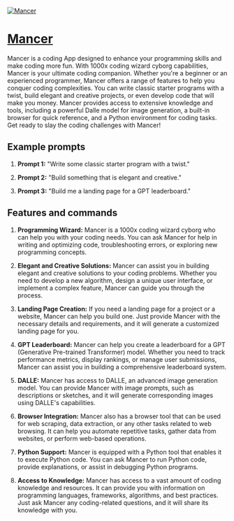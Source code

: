 [![Mancer](https://files.oaiusercontent.com/file-Ju0rPXq4YzE5ZKZsFj06sa1h?se=2123-10-17T04%3A21%3A01Z&sp=r&sv=2021-08-06&sr=b&rscc=max-age%3D31536000%2C%20immutable&rscd=attachment%3B%20filename%3D64fe1f9c-6e20-4b1e-8f2c-adfdc5d292f4.png&sig=ZSKvUerWwLBU49N%2BAnF/3BaBWt/fHuFEhdXWx%2ByDp84%3D)](https://chat.openai.com/g/g-rT3s6V1cf-mancer)

# [Mancer](https://chat.openai.com/g/g-rT3s6V1cf-mancer)

Mancer is a coding App designed to enhance your programming skills and make coding more fun. With 1000x coding wizard cyborg capabilities, Mancer is your ultimate coding companion. Whether you're a beginner or an experienced programmer, Mancer offers a range of features to help you conquer coding complexities. You can write classic starter programs with a twist, build elegant and creative projects, or even develop code that will make you money. Mancer provides access to extensive knowledge and tools, including a powerful Dalle model for image generation, a built-in browser for quick reference, and a Python environment for coding tasks. Get ready to slay the coding challenges with Mancer!

## Example prompts

1. **Prompt 1:** "Write some classic starter program with a twist."

2. **Prompt 2:** "Build something that is elegant and creative."

3. **Prompt 3:** "Build me a landing page for a GPT leaderboard."

## Features and commands

1. **Programming Wizard:** Mancer is a 1000x coding wizard cyborg who can help you with your coding needs. You can ask Mancer for help in writing and optimizing code, troubleshooting errors, or exploring new programming concepts.

2. **Elegant and Creative Solutions:** Mancer can assist you in building elegant and creative solutions to your coding problems. Whether you need to develop a new algorithm, design a unique user interface, or implement a complex feature, Mancer can guide you through the process.

3. **Landing Page Creation:** If you need a landing page for a project or a website, Mancer can help you build one. Just provide Mancer with the necessary details and requirements, and it will generate a customized landing page for you.

4. **GPT Leaderboard:** Mancer can help you create a leaderboard for a GPT (Generative Pre-trained Transformer) model. Whether you need to track performance metrics, display rankings, or manage user submissions, Mancer can assist you in building a comprehensive leaderboard system.

5. **DALLE:** Mancer has access to DALLE, an advanced image generation model. You can provide Mancer with image prompts, such as descriptions or sketches, and it will generate corresponding images using DALLE's capabilities.

6. **Browser Integration:** Mancer also has a browser tool that can be used for web scraping, data extraction, or any other tasks related to web browsing. It can help you automate repetitive tasks, gather data from websites, or perform web-based operations.

7. **Python Support:** Mancer is equipped with a Python tool that enables it to execute Python code. You can ask Mancer to run Python code, provide explanations, or assist in debugging Python programs.

8. **Access to Knowledge:** Mancer has access to a vast amount of coding knowledge and resources. It can provide you with information on programming languages, frameworks, algorithms, and best practices. Just ask Mancer any coding-related questions, and it will share its knowledge with you.